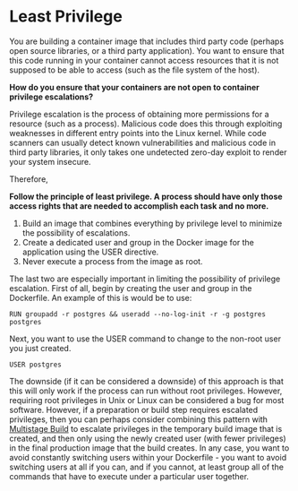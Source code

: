 # Least Privilege

You are building a container image that includes third party code (perhaps open source libraries, or a third party application).  You want to ensure that this code running in your container cannot access resources that it is not supposed to be able to access (such as the file system of the host).

**How do you ensure that your containers are not open to container privilege escalations?**

Privilege escalation is the process of obtaining more permissions for a resource (such as a process).  Malicious code does this through exploiting weaknesses in different entry points into the Linux kernel.  While code scanners can usually detect known vulnerabilities and malicious code in third party libraries, it only takes one undetected zero-day exploit to render your system insecure.

Therefore,

**Follow the principle of least privilege.  A process should have only those access rights that are needed to accomplish each task and no more.**

1. Build an image that combines everything by privilege level to minimize the possibility of escalations.  
2. Create a dedicated user and group in the Docker image for the application using the USER directive.  
3. Never execute a process from the image as root.

The last two are especially important in limiting the possibility of privilege escalation.  First of all, begin by creating the user and group in the Dockerfile.  An example of this is would be to use:

    RUN groupadd -r postgres && useradd --no-log-init -r -g postgres postgres
    
 Next, you want to use the USER command to change to the non-root user you just created.
 
    USER postgres
     
The downside (if it can be considered a downside) of this approach is that this will only work if the process can run without root privileges.  However, requiring root privileges in Unix or Linux can be considered a bug for most software.  However, if a preparation or build step requires escalated privileges, then you can perhaps consider combining this pattern with [Multistage Build](multistage-image-build.md) to escalate privileges in the temporary build image that is created, and then only using the newly created user (with fewer privileges) in the final production image that the build creates.  In any case, you want to avoid constantly switching users within your Dockerfile - you want to avoid switching users at all if you can, and if you cannot, at least group all of the commands that have to execute under a particular user together.
